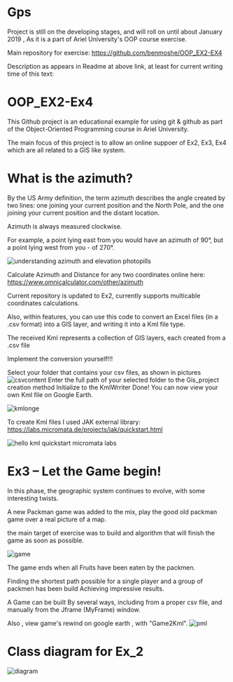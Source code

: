 # Gps

Project is still on the developing stages, and will roll on until about January 2019 ,
As it is a part of Ariel University's OOP course exercise.

Main repository for exercise: https://github.com/benmoshe/OOP_EX2-EX4


Description as appears in Readme at above link, at least for current writing time of this text:
# OOP_EX2-Ex4
This Github project is an educational example for using git & github
as part of the Object-Oriented Programming course in Ariel University.

The main focus of this project is to allow an online suppoer of
Ex2, Ex3, Ex4 which are all related to a GIS like system.

# What is the azimuth?
By the US Army definition, the term azimuth describes the angle created by two lines:
one joining your current position and the North Pole, and the one joining your current position and the distant location.

Azimuth is always measured clockwise.

For example, a point lying east from you would have an azimuth of 90°, but a point lying west from you - of 270°.

![understanding azimuth and elevation photopills](https://user-images.githubusercontent.com/44743734/49344225-f0bb8980-f67c-11e8-9614-0828eff80506.png)

Calculate Azimuth and Distance for any two coordinates online here: https://www.omnicalculator.com/other/azimuth


Current repository is updated to Ex2, currently supports multicable coordinates calculations.

Also, within features,
you can use this code to convert an Excel files (in a .csv format)
into a GIS layer, and writing it into a Kml file type.

The received Kml represents a collection of GIS layers, each created from a .csv file

Implement the conversion yourself!!!

Select your folder that contains your csv files, as shown in pictures
![csvcontent](https://user-images.githubusercontent.com/44743734/49344216-eac5a880-f67c-11e8-84c9-207f61055e3e.PNG)
Enter the full path of your selected folder to the Gis_project creation method
Initialize to the KmlWrriter
Done! You can now view your own Kml file on Google Earth.

![kmlonge](https://user-images.githubusercontent.com/44743734/49344222-f022f300-f67c-11e8-8982-866525d26479.PNG)

To create Kml files I used JAK external library: https://labs.micromata.de/projects/jak/quickstart.html  

![hello kml quickstart micromata labs](https://user-images.githubusercontent.com/44743734/49344221-eef1c600-f67c-11e8-9881-f95a4237d005.png)


# Ex3 – Let the Game begin!
In this phase, the geographic system continues to evolve, with some interesting twists.

A new Packman game was added to the mix, play the good old packman game over a real picture of a map.

the main target of exercise was to build and algorithm that will finish the game as soon as possible.

![game](https://user-images.githubusercontent.com/44743734/50381717-9cf9fa00-0696-11e9-97ea-442b2ded0752.PNG)

The game ends when all Fruits have been eaten by the packmen.

Finding the shortest path possible for a single player and a group of packmen has been build 
Achieving impressive results.

A Game can be built By several ways, including from a proper csv file, and manually from the Jframe (MyFrame) window.

Also , view game's rewind on google earth , with "Game2Kml".
![pml](https://user-images.githubusercontent.com/44743734/50381716-9a97a000-0696-11e9-8f24-98b4ac2d3710.PNG)


# Class diagram for Ex_2


![diagram](https://user-images.githubusercontent.com/44743734/49344217-ec8f6c00-f67c-11e8-8f2d-861d2f233bb3.png)
